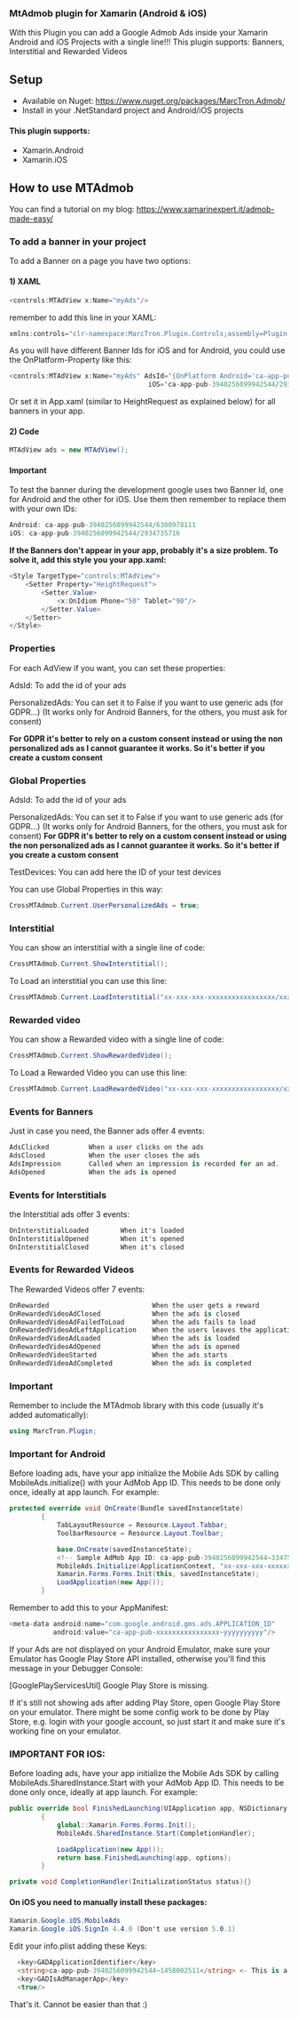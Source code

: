 ### MtAdmob plugin for Xamarin (Android & iOS)

With this Plugin you can add a Google Admob Ads inside your Xamarin Android and iOS Projects with a single line!!!
This plugin supports: Banners, Interstitial and Rewarded Videos


## Setup
* Available on Nuget: https://www.nuget.org/packages/MarcTron.Admob/
* Install in your .NetStandard project and Android/iOS projects

#### This plugin supports:
* Xamarin.Android
* Xamarin.iOS


## How to use MTAdmob

 You can find a tutorial on my blog: https://www.xamarinexpert.it/admob-made-easy/


### To add a banner in your project

To add a Banner on a page you have two options:

#### 1) XAML

```csharp
<controls:MTAdView x:Name="myAds"/>
```

remember to add this line in your XAML:
```csharp
xmlns:controls="clr-namespace:MarcTron.Plugin.Controls;assembly=Plugin.MtAdmob"
```

As you will have different Banner Ids for iOS and for Android, you could use the OnPlatform-Property like this:
```csharp
<controls:MTAdView x:Name="myAds" AdsId="{OnPlatform Android='ca-app-pub-3940256099942544/6300978111', 
                                   iOS='ca-app-pub-3940256099942544/2934735716'}"/>
```
Or set it in App.xaml (similar to HeightRequest as explained below) for all banners in your app.

#### 2) Code
```csharp
MTAdView ads = new MTAdView();
```

#### Important

To test the banner during the development google uses two Banner Id, one for Android and the other for iOS. Use them then remember to replace them with your own IDs:
```csharp
Android: ca-app-pub-3940256099942544/6300978111
iOS: ca-app-pub-3940256099942544/2934735716
```

**If the Banners don't appear in your app, probably it's a size problem. To solve it, add this style you your app.xaml:**
```csharp
<Style TargetType="controls:MTAdView">
    <Setter Property="HeightRequest">
        <Setter.Value>
            <x:OnIdiom Phone="50" Tablet="90"/>
        </Setter.Value>
    </Setter>
</Style>
```

### Properties

For each AdView if you want, you can set these properties:

AdsId: To add the id of your ads

PersonalizedAds: You can set it to False if you want to use generic ads (for GDPR...) (It works only for Android Banners, for the others, you must ask for consent)

**For GDPR it's better to rely on a custom consent instead or using the non personalized ads as I cannot guarantee it works. So it's better if you create a custom consent**

### Global Properties

AdsId: To add the id of your ads

PersonalizedAds: You can set it to False if you want to use generic ads (for GDPR...) (It works only for Android Banners, for the others, you must ask for consent)
**For GDPR it's better to rely on a custom consent instead or using the non personalized ads as I cannot guarantee it works. So it's better if you create a custom consent**

TestDevices: You can add here the ID of your test devices

You can use Global Properties in this way:
```csharp
CrossMTAdmob.Current.UserPersonalizedAds = true;
```

### Interstitial

You can show an interstitial with a single line of code:
```csharp
CrossMTAdmob.Current.ShowInterstitial();
```
To Load an interstitial you can use this line:
```csharp
CrossMTAdmob.Current.LoadInterstitial("xx-xxx-xxx-xxxxxxxxxxxxxxxxx/xxxxxxxxxx");
```

### Rewarded video

You can show a Rewarded video with a single line of code:
```csharp
CrossMTAdmob.Current.ShowRewardedVideo();
```
To Load a Rewarded Video you can use this line:
```csharp
CrossMTAdmob.Current.LoadRewardedVideo("xx-xxx-xxx-xxxxxxxxxxxxxxxxx/xxxxxxxxxx");
```

### Events for Banners

Just in case you need, the Banner ads offer 4 events:
```csharp
AdsClicked		    When a user clicks on the ads
AdsClosed		    When the user closes the ads
AdsImpression	    Called when an impression is recorded for an ad.
AdsOpened		    When the ads is opened
```

### Events for Interstitials

the Interstitial ads offer 3 events:
```csharp
OnInterstitialLoaded        When it's loaded
OnInterstitialOpened        When it's opened
OnInterstitialClosed        When it's closed
```

### Events for Rewarded Videos

The Rewarded Videos offer 7 events:
```csharp
OnRewarded                          When the user gets a reward
OnRewardedVideoAdClosed             When the ads is closed
OnRewardedVideoAdFailedToLoad       When the ads fails to load
OnRewardedVideoAdLeftApplication    When the users leaves the application
OnRewardedVideoAdLoaded             When the ads is loaded
OnRewardedVideoAdOpened             When the ads is opened
OnRewardedVideoStarted              When the ads starts
OnRewardedVideoAdCompleted          When the ads is completed
```

### Important

Remember to include the MTAdmob library with this code (usually it's added automatically):
```csharp
using MarcTron.Plugin;
```


### Important for Android

Before loading ads, have your app initialize the Mobile Ads SDK by calling MobileAds.initialize() with your AdMob App ID. 
This needs to be done only once, ideally at app launch. For example:

```csharp
protected override void OnCreate(Bundle savedInstanceState)
        {
            TabLayoutResource = Resource.Layout.Tabbar;
            ToolbarResource = Resource.Layout.Toolbar;

            base.OnCreate(savedInstanceState);
            <!-- Sample AdMob App ID: ca-app-pub-3940256099942544~3347511713 -->
            MobileAds.Initialize(ApplicationContext, "xx-xxx-xxx-xxxxxxxxxxxxxxxx~xxxxxxxxxx");
            Xamarin.Forms.Forms.Init(this, savedInstanceState); 
            LoadApplication(new App());
        }
```
Remember to add this to your AppManifest:
```csharp
<meta-data android:name="com.google.android.gms.ads.APPLICATION_ID"
           android:value="ca-app-pub-xxxxxxxxxxxxxxxx~yyyyyyyyyy"/>
```
If your Ads are not displayed on your Android Emulator, make sure your Emulator has Google Play Store API installed, otherwise you'll find this message in your Debugger Console:

[GooglePlayServicesUtil] Google Play Store is missing.

If it's still not showing ads after adding Play Store, open Google Play Store on your emulator. There might be some config work to be done by Play Store, e.g. login with your google account, so just start it and make sure it's working fine on your emulator.


### IMPORTANT FOR IOS:

Before loading ads, have your app initialize the Mobile Ads SDK by calling MobileAds.SharedInstance.Start with your AdMob App ID. 
This needs to be done only once, ideally at app launch. For example:

```csharp
public override bool FinishedLaunching(UIApplication app, NSDictionary options)
        {
            global::Xamarin.Forms.Forms.Init();
            MobileAds.SharedInstance.Start(CompletionHandler);

            LoadApplication(new App());
            return base.FinishedLaunching(app, options);
        }

private void CompletionHandler(InitializationStatus status){}
```

#### On iOS you need to manually install these packages: 
```csharp
Xamarin.Google.iOS.MobileAds
Xamarin.Google.iOS.SignIn 4.4.0 (Don't use version 5.0.1)
```

Edit your info.plist adding these Keys:
```csharp
  <key>GADApplicationIdentifier</key>
  <string>ca-app-pub-3940256099942544~1458002511</string> <- This is a test key, replace it with your APPID
  <key>GADIsAdManagerApp</key>
  <true/>
```


That's it. Cannot be easier than that :)
